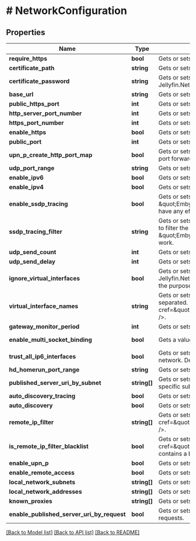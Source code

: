 # # NetworkConfiguration

## Properties

Name | Type | Description | Notes
------------ | ------------- | ------------- | -------------
**require_https** | **bool** | Gets or sets a value indicating whether the server should force connections over HTTPS. | [optional]
**certificate_path** | **string** | Gets or sets the filesystem path of an X.509 certificate to use for SSL. | [optional]
**certificate_password** | **string** | Gets or sets the password required to access the X.509 certificate data in the file specified by Jellyfin.Networking.Configuration.NetworkConfiguration.CertificatePath. | [optional]
**base_url** | **string** | Gets or sets a value used to specify the URL prefix that your Jellyfin instance can be accessed at. | [optional]
**public_https_port** | **int** | Gets or sets the public HTTPS port. | [optional]
**http_server_port_number** | **int** | Gets or sets the HTTP server port number. | [optional]
**https_port_number** | **int** | Gets or sets the HTTPS server port number. | [optional]
**enable_https** | **bool** | Gets or sets a value indicating whether to use HTTPS. | [optional]
**public_port** | **int** | Gets or sets the public mapped port. | [optional]
**upn_p_create_http_port_map** | **bool** | Gets or sets a value indicating whether the http port should be mapped as part of UPnP automatic port forwarding. | [optional]
**udp_port_range** | **string** | Gets or sets the UDPPortRange. | [optional]
**enable_ipv6** | **bool** | Gets or sets a value indicating whether gets or sets IPV6 capability. | [optional]
**enable_ipv4** | **bool** | Gets or sets a value indicating whether gets or sets IPV4 capability. | [optional]
**enable_ssdp_tracing** | **bool** | Gets or sets a value indicating whether detailed SSDP logs are sent to the console/log.  \&quot;Emby.Dlna\&quot;: \&quot;Debug\&quot; must be set in logging.default.json for this property to have any effect. | [optional]
**ssdp_tracing_filter** | **string** | Gets or sets the SSDPTracingFilter  Gets or sets a value indicating whether an IP address is to be used to filter the detailed ssdp logs that are being sent to the console/log.  If the setting \&quot;Emby.Dlna\&quot;: \&quot;Debug\&quot; msut be set in logging.default.json for this property to work. | [optional]
**udp_send_count** | **int** | Gets or sets the number of times SSDP UDP messages are sent. | [optional]
**udp_send_delay** | **int** | Gets or sets the delay between each groups of SSDP messages (in ms). | [optional]
**ignore_virtual_interfaces** | **bool** | Gets or sets a value indicating whether address names that match Jellyfin.Networking.Configuration.NetworkConfiguration.VirtualInterfaceNames should be Ignore for the purposes of binding. | [optional]
**virtual_interface_names** | **string** | Gets or sets a value indicating the interfaces that should be ignored. The list can be comma separated. &lt;seealso cref&#x3D;\&quot;P:Jellyfin.Networking.Configuration.NetworkConfiguration.IgnoreVirtualInterfaces\&quot; /&gt;. | [optional]
**gateway_monitor_period** | **int** | Gets or sets the time (in seconds) between the pings of SSDP gateway monitor. | [optional]
**enable_multi_socket_binding** | **bool** | Gets a value indicating whether multi-socket binding is available. | [optional] [readonly]
**trust_all_ip6_interfaces** | **bool** | Gets or sets a value indicating whether all IPv6 interfaces should be treated as on the internal network.  Depending on the address range implemented ULA ranges might not be used. | [optional]
**hd_homerun_port_range** | **string** | Gets or sets the ports that HDHomerun uses. | [optional]
**published_server_uri_by_subnet** | **string[]** | Gets or sets the PublishedServerUriBySubnet  Gets or sets PublishedServerUri to advertise for specific subnets. | [optional]
**auto_discovery_tracing** | **bool** | Gets or sets a value indicating whether Autodiscovery tracing is enabled. | [optional]
**auto_discovery** | **bool** | Gets or sets a value indicating whether Autodiscovery is enabled. | [optional]
**remote_ip_filter** | **string[]** | Gets or sets the filter for remote IP connectivity. Used in conjuntion with &lt;seealso cref&#x3D;\&quot;P:Jellyfin.Networking.Configuration.NetworkConfiguration.IsRemoteIPFilterBlacklist\&quot; /&gt;. | [optional]
**is_remote_ip_filter_blacklist** | **bool** | Gets or sets a value indicating whether &lt;seealso cref&#x3D;\&quot;P:Jellyfin.Networking.Configuration.NetworkConfiguration.RemoteIPFilter\&quot; /&gt; contains a blacklist or a whitelist. Default is a whitelist. | [optional]
**enable_upn_p** | **bool** | Gets or sets a value indicating whether to enable automatic port forwarding. | [optional]
**enable_remote_access** | **bool** | Gets or sets a value indicating whether access outside of the LAN is permitted. | [optional]
**local_network_subnets** | **string[]** | Gets or sets the subnets that are deemed to make up the LAN. | [optional]
**local_network_addresses** | **string[]** | Gets or sets the interface addresses which Jellyfin will bind to. If empty, all interfaces will be used. | [optional]
**known_proxies** | **string[]** | Gets or sets the known proxies. If the proxy is a network, it&#39;s added to the KnownNetworks. | [optional]
**enable_published_server_uri_by_request** | **bool** | Gets or sets a value indicating whether the published server uri is based on information in HTTP requests. | [optional]

[[Back to Model list]](../../README.md#models) [[Back to API list]](../../README.md#endpoints) [[Back to README]](../../README.md)
